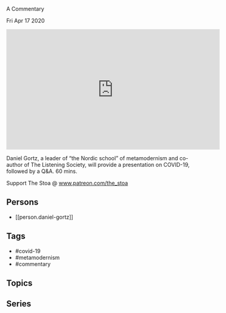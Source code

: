 

 A Commentary

Fri Apr 17 2020

<iframe width="560" height="315" src="https://www.youtube.com/embed/uMMKzfnyxyg" title="COVID-19 and Metamodernism: A Commentary w/ Daniel Gortz" frameborder="0" allow="accelerometer; autoplay; clipboard-write; encrypted-media; gyroscope; picture-in-picture" allowfullscreen ></iframe>

Daniel Gortz, a leader of “the Nordic school” of metamodernism and co-author of The Listening Society, will provide a presentation on COVID-19, followed by a Q&A. 60 mins.

Support The Stoa @ www.patreon.com/the_stoa

## Persons

- [[person.daniel-gortz]]

## Tags

- #covid-19
- #metamodernism
- #commentary

## Topics



## Series



